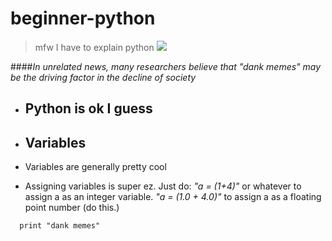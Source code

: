# beginner-python

>mfw I have to explain python ![](http://i0.kym-cdn.com/entries/icons/original/000/018/433/eaZrosc.png)

####_In unrelated news, many researchers believe that "dank memes" may be the driving factor in the decline of society_

* ## **Python** is ok I guess

* ## Variables
* Variables are generally pretty cool
* Assigning variables is super ez. Just do:
_"a = (1+4)"_ or whatever to assign a as an integer variable.
_"a = (1.0 + 4.0)"_ to assign a as a floating point number (do this.)








```while 1 == 1:
  print "dank memes"
```
